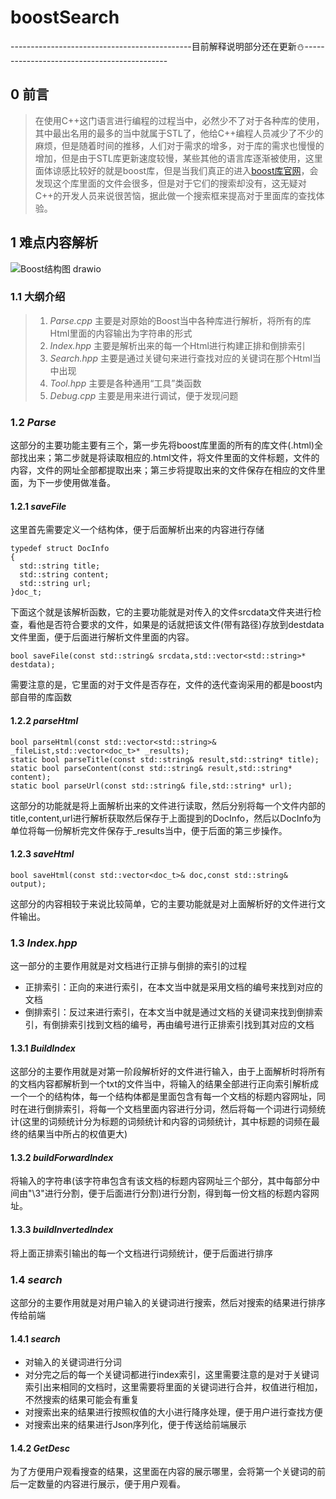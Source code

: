 # boostSearch
---------------------------------------------目前解释说明部分还在更新:snowman:--------------------------------------------
## 0 前言
> 在使用C++这门语言进行编程的过程当中，必然少不了对于各种库的使用，其中最出名用的最多的当中就属于STL了，他给C++编程人员减少了不少的麻烦，但是随着时间的推移，人们对于需求的增多，对于库的需求也慢慢的增加，但是由于STL库更新速度较慢，某些其他的语言库逐渐被使用，这里面体谅感比较好的就是boost库，但是当我们真正的进入[boost库官网](https://www.boost.org/)，会发现这个库里面的文件会很多，但是对于它们的搜索却没有，这无疑对C++的开发人员来说很苦恼，据此做一个搜索框来提高对于里面库的查找体验。
## 1 难点内容解析
![Boost结构图 drawio](https://github.com/Lp700750/BoostSearch/assets/104414865/d9a89950-e1ab-462d-8ce0-7d8f64fc068c)

### 1.1 大纲介绍
>1. _Parse.cpp_  主要是对原始的Boost当中各种库进行解析，将所有的库Html里面的内容输出为字符串的形式   
>2. _Index.hpp_  主要是解析出来的每一个Html进行构建正排和倒排索引   
>3. _Search.hpp_ 主要是通过关键句来进行查找对应的关键词在那个Html当中出现   
>4. _Tool.hpp_   主要是各种通用“工具”类函数  
>5. _Debug.cpp_  主要是用来进行调试，便于发现问题  
### 1.2 _Parse_
这部分的主要功能主要有三个，第一步先将boost库里面的所有的库文件(.html)全部找出来；第二步就是将读取相应的.html文件，将文件里面的文件标题，文件的内容，文件的网址全部都提取出来；第三步将提取出来的文件保存在相应的文件里面，为下一步使用做准备。    
#### 1.2.1 _saveFile_
这里首先需要定义一个结构体，便于后面解析出来的内容进行存储
```
typedef struct DocInfo
{
  std::string title;
  std::string content;
  std::string url;
}doc_t;
```   
下面这个就是该解析函数，它的主要功能就是对传入的文件srcdata文件夹进行检查，看他是否符合要求的文件，如果是的话就把该文件(带有路径)存放到destdata文件里面，便于后面进行解析文件里面的内容。
```   
bool saveFile(const std::string& srcdata,std::vector<std::string>* destdata);
```     
需要注意的是，它里面的对于文件是否存在，文件的迭代查询采用的都是boost内部自带的库函数
#### 1.2.2 _parseHtml_
```
bool parseHtml(const std::vector<std::string>& _fileList,std::vector<doc_t>* _results);
static bool parseTitle(const std::string& result,std::string* title);
static bool parseContent(const std::string& result,std::string* content);
static bool parseUrl(const std::string& file,std::string* url);
```   
这部分的功能就是将上面解析出来的文件进行读取，然后分别将每一个文件内部的title,content,url进行解析获取然后保存于上面提到的DocInfo，然后以DocInfo为单位将每一份解析完文件保存于_results当中，便于后面的第三步操作。
#### 1.2.3 _saveHtml_
```
bool saveHtml(const std::vector<doc_t>& doc,const std::string& output);
```
这部分的内容相较于来说比较简单，它的主要功能就是对上面解析好的文件进行文件输出。
###  1.3 _Index.hpp_
这一部分的主要作用就是对文档进行正排与倒排的索引的过程
- 正排索引：正向的来进行索引，在本文当中就是采用文档的编号来找到对应的文档
- 倒排索引：反过来进行索引，在本文当中就是通过文档的关键词来找到倒排索引，有倒排索引找到文档的编号，再由编号进行正排索引找到其对应的文档   
#### 1.3.1 _BuildIndex_
这部分的主要作用就是对第一阶段解析好的文件进行输入，由于上面解析时将所有的文档内容都解析到一个txt的文件当中，将输入的结果全部进行正向索引解析成一个一个的结构体，每一个结构体都是里面包含有每一个文档的标题内容网址，同时在进行倒排索引，将每一个文档里面内容进行分词，然后将每一个词进行词频统计(这里的词频统计分为标题的词频统计和内容的词频统计，其中标题的词频在最终的结果当中所占的权值更大)
#### 1.3.2 _buildForwardIndex_
将输入的字符串(该字符串包含有该文档的标题内容网址三个部分，其中每部分中间由"\3"进行分割，便于后面进行分割)进行分割，得到每一份文档的标题内容网址。
#### 1.3.3 _buildInvertedIndex_
将上面正排索引输出的每一个文档进行词频统计，便于后面进行排序
### 1.4 _search_
这部分的主要作用就是对用户输入的关键词进行搜索，然后对搜索的结果进行排序传给前端
#### 1.4.1 _search_
- 对输入的关键词进行分词
- 对分完之后的每一个关键词都进行index索引，这里需要注意的是对于关键词索引出来相同的文档时，这里需要将里面的关键词进行合并，权值进行相加，不然搜索的结果可能会有重复
- 对搜索出来的结果进行按照权值的大小进行降序处理，便于用户进行查找方便
- 对搜索出来的结果进行Json序列化，便于传送给前端展示
#### 1.4.2 _GetDesc_
为了方便用户观看搜查的结果，这里面在内容的展示哪里，会将第一个关键词的前后一定数量的内容进行展示，便于用户观看。
